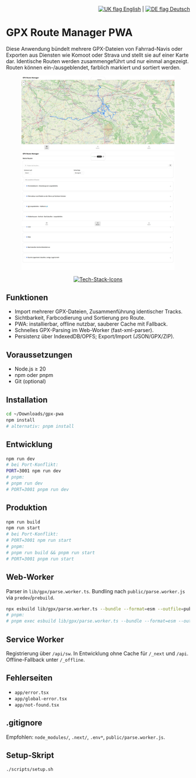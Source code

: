 <p align="right">
  <a href="./README.md" title="English"><img src="https://github.githubassets.com/images/icons/emoji/unicode/1f1ec-1f1e7.png" height="14" alt="UK flag" /> English</a> |
  <a href="./README.de.md" title="Deutsch"><img src="https://github.githubassets.com/images/icons/emoji/unicode/1f1e9-1f1ea.png" height="14" alt="DE flag" /> Deutsch</a>
</p>

# GPX Route Manager PWA

Diese Anwendung bündelt mehrere GPX-Dateien von Fahrrad-Navis oder Exporten aus Diensten wie Komoot oder Strava und stellt sie auf einer Karte dar. Identische Routen werden zusammengeführt und nur einmal angezeigt. Routen können ein-/ausgeblendet, farblich markiert und sortiert werden.

<p align="center">
  <img src="docs/assets/pwa-gpx3.png" alt="Kartenansicht" width="420"/>
  <img src="docs/assets/pwa-gpx.png" alt="Import-Ansicht" width="420"/>
</p>

<p align="center">
  <a href="https://skillicons.dev">
    <img src="https://skillicons.dev/icons?i=nextjs,ts,react,nodejs,vercel,docker,nginx,vitest,playwright,eslint" alt="Tech-Stack-Icons" />
  </a>
</p>

## Funktionen
- Import mehrerer GPX-Dateien, Zusammenführung identischer Tracks.
- Sichtbarkeit, Farbcodierung und Sortierung pro Route.
- PWA: installierbar, offline nutzbar, sauberer Cache mit Fallback.
- Schnelles GPX-Parsing im Web-Worker (fast-xml-parser).
- Persistenz über IndexedDB/OPFS; Export/Import (JSON/GPX/ZIP).

## Voraussetzungen
- Node.js ≥ 20
- npm oder pnpm
- Git (optional)

## Installation
```bash
cd ~/Downloads/gpx-pwa
npm install
# alternativ: pnpm install
```

## Entwicklung
```bash
npm run dev
# bei Port-Konflikt:
PORT=3001 npm run dev
# pnpm:
# pnpm run dev
# PORT=3001 pnpm run dev
```

## Produktion
```bash
npm run build
npm run start
# bei Port-Konflikt:
# PORT=3001 npm run start
# pnpm:
# pnpm run build && pnpm run start
# PORT=3001 pnpm run start
```

## Web-Worker
Parser in `lib/gpx/parse.worker.ts`. Bundling nach `public/parse.worker.js` via `predev`/`prebuild`.

```bash
npx esbuild lib/gpx/parse.worker.ts --bundle --format=esm --outfile=public/parse.worker.js --platform=browser
# pnpm:
# pnpm exec esbuild lib/gpx/parse.worker.ts --bundle --format=esm --outfile=public/parse.worker.js --platform=browser
```

## Service Worker
Registrierung über `/api/sw`. In Entwicklung ohne Cache für `/_next` und `/api`. Offline-Fallback unter `/_offline`.

## Fehlerseiten
- `app/error.tsx`
- `app/global-error.tsx`
- `app/not-found.tsx`

## .gitignore
Empfohlen: `node_modules/`, `.next/`, `.env*`, `public/parse.worker.js`.

## Setup-Skript
```bash
./scripts/setup.sh
```
